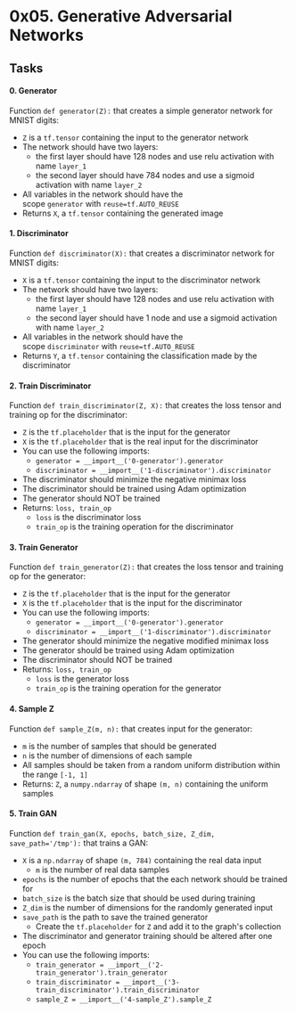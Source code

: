0x05. Generative Adversarial Networks
=====================================

Tasks
-----

#### 0\. Generator

Function `def generator(Z):` that creates a simple generator network for MNIST digits:

-   `Z` is a `tf.tensor` containing the input to the generator network
-   The network should have two layers:
    -   the first layer should have 128 nodes and use relu activation with name `layer_1`
    -   the second layer should have 784 nodes and use a sigmoid activation with name `layer_2`
-   All variables in the network should have the scope `generator` with `reuse=tf.AUTO_REUSE`
-   Returns `X`, a `tf.tensor` containing the generated image


#### 1\. Discriminator 

Function `def discriminator(X):` that creates a discriminator network for MNIST digits:

-   `X` is a `tf.tensor` containing the input to the discriminator network
-   The network should have two layers:
    -   the first layer should have 128 nodes and use relu activation with name `layer_1`
    -   the second layer should have 1 node and use a sigmoid activation with name `layer_2`
-   All variables in the network should have the scope `discriminator` with `reuse=tf.AUTO_REUSE`
-   Returns `Y`, a `tf.tensor` containing the classification made by the discriminator

#### 2\. Train Discriminator

Function `def train_discriminator(Z, X):` that creates the loss tensor and training op for the discriminator:

-   `Z` is the `tf.placeholder` that is the input for the generator
-   `X` is the `tf.placeholder` that is the real input for the discriminator
-   You can use the following imports:
    -   `generator = __import__('0-generator').generator`
    -   `discriminator = __import__('1-discriminator').discriminator`
-   The discriminator should minimize the negative minimax loss
-   The discriminator should be trained using Adam optimization
-   The generator should NOT be trained
-   Returns: `loss, train_op`
    -   `loss` is the discriminator loss
    -   `train_op` is the training operation for the discriminator


#### 3\. Train Generator

Function `def train_generator(Z):` that creates the loss tensor and training op for the generator:

-   `Z` is the `tf.placeholder` that is the input for the generator
-   `X` is the `tf.placeholder` that is the input for the discriminator
-   You can use the following imports:
    -   `generator = __import__('0-generator').generator`
    -   `discriminator = __import__('1-discriminator').discriminator`
-   The generator should minimize the negative modified minimax loss
-   The generator should be trained using Adam optimization
-   The discriminator should NOT be trained
-   Returns: `loss, train_op`
    -   `loss` is the generator loss
    -   `train_op` is the training operation for the generator


#### 4\. Sample Z

Function `def sample_Z(m, n):` that creates input for the generator:

-   `m` is the number of samples that should be generated
-   `n` is the number of dimensions of each sample
-   All samples should be taken from a random uniform distribution within the range `[-1, 1]`
-   Returns: `Z`, a `numpy.ndarray` of shape `(m, n)` containing the uniform samples


#### 5\. Train GAN

Function `def train_gan(X, epochs, batch_size, Z_dim, save_path='/tmp'):` that trains a GAN:

-   `X` is a `np.ndarray` of shape `(m, 784)` containing the real data input
    -   `m` is the number of real data samples
-   `epochs` is the number of epochs that the each network should be trained for
-   `batch_size` is the batch size that should be used during training
-   `Z_dim` is the number of dimensions for the randomly generated input
-   `save_path` is the path to save the trained generator
    -   Create the `tf.placeholder` for `Z` and add it to the graph's collection
-   The discriminator and generator training should be altered after one epoch
-   You can use the following imports:
    -   `train_generator = __import__('2-train_generator').train_generator`
    -   `train_discriminator = __import__('3-train_discriminator').train_discriminator`
    -   `sample_Z = __import__('4-sample_Z').sample_Z`
